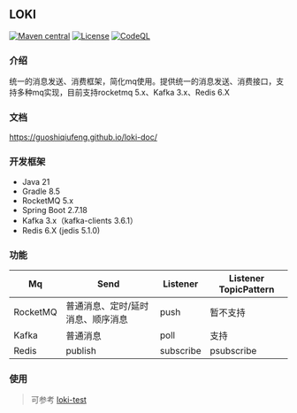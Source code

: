 ## LOKI

[![Maven central](https://img.shields.io/maven-central/v/io.github.guoshiqiufeng/loki.svg?style=flat-square)](https://search.maven.org/search?q=g:io.github.guoshiqiufeng%20AND%20a:loki)
[![License](https://img.shields.io/:license-apache-brightgreen.svg?style=flat-square)](http://www.apache.org/licenses/LICENSE-2.0.html)
[![CodeQL](https://github.com/guoshiqiufeng/loki/actions/workflows/github-code-scanning/codeql/badge.svg)](https://github.com/guoshiqiufeng/loki/actions/workflows/github-code-scanning/codeql)

### 介绍

统一的消息发送、消费框架，简化mq使用。提供统一的消息发送、消费接口，支持多种mq实现，目前支持rocketmq 5.x、Kafka 3.x、Redis 6.X

### 文档

https://guoshiqiufeng.github.io/loki-doc/

### 开发框架

- Java 21
- Gradle 8.5
- RocketMQ 5.x
- Spring Boot 2.7.18
- Kafka 3.x（kafka-clients 3.6.1）
- Redis 6.X (jedis 5.1.0)

### 功能

| Mq       | Send              | Listener  | Listener  TopicPattern |
|----------|-------------------|-----------|------------------------|
| RocketMQ | 普通消息、定时/延时消息、顺序消息 | push      | 暂不支持                   |
| Kafka    | 普通消息              | poll      | 支持                     |
| Redis    | publish           | subscribe | psubscribe             |

### 使用

> 可参考 [loki-test](https://github.com/guoshiqiufeng/loki-test)

